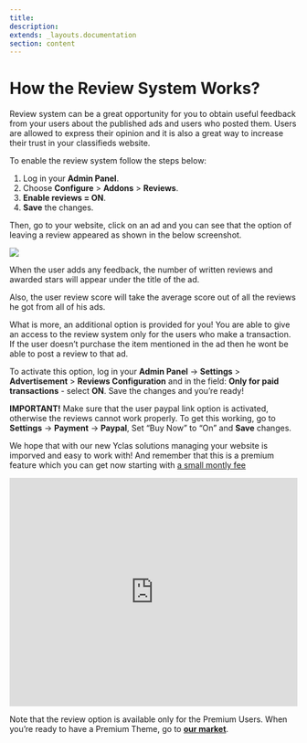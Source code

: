 ```yaml
---
title:
description:
extends: _layouts.documentation
section: content
---
```


# How the Review System Works?

Review system can be a great opportunity for you to obtain useful feedback from your users about the published ads and users who posted them. Users are allowed to express their opinion and it is also a great way to increase their trust in your classifieds website.

To enable the review system follow the steps below:

1.  Log in your  **Admin Panel**.
2.  Choose  **Configure**  >  **Addons**  >  **Reviews**.
3.  **Enable reviews = ON**.
4.  **Save**  the changes.


 Then, go to your website, click on an ad and you can see that the option of leaving a review appeared as shown in the below screenshot.

![](/assets/images/leave%20a%20review.png)
  
When the user adds any feedback, the number of written reviews and awarded stars will appear under the title of the ad.

  
Also, the user review score will take the average score out of all the reviews he got from all of his ads.

What is more, an additional option is provided for you! You are able to give an access to the review system only for the users who make a transaction. If the user doesn’t purchase the item mentioned in the ad then he wont be able to post a review to that ad.

To activate this option, log in your  **Admin Panel** ->  **Settings**  >  **Advertisement**  >  **Reviews Configuration**  and in the field:  **Only for paid transactions**  - select  **ON**. Save the changes and you’re ready!

  
**IMPORTANT!**  Make sure that the user paypal link option is activated, otherwise the reviews cannot work properly. To get this working, go to **Settings** -> **Payment** -> **Paypal**, Set “Buy Now” to “On” and **Save** changes.

We hope that with our new Yclas solutions managing your website is imporved and easy to work with! And remember that this is a premium feature which you can get now starting with [a small montly fee](https://yclas.com/self-hosted.html)


<iframe width="100%" height="400px" src="https://www.youtube.com/embed/0wq76n0rqvc" title="Yclas video" frameborder="0" allow="accelerometer; autoplay; clipboard-write; encrypted-media; gyroscope; picture-in-picture" allowfullscreen></iframe>
 
Note that the review option is available only for the Premium Users. When you’re ready to have a Premium Theme, go to [**our market**](https://yclas.com/templates.html).
